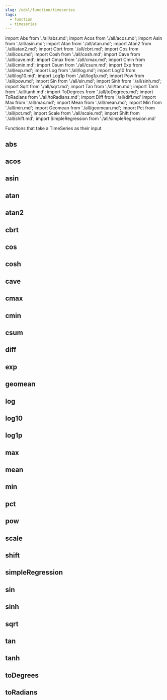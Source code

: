 ```yaml
---
slug: /odsl/function/timeseries
tags:
  - function
  - timeseries
---
```

import Abs from './all/abs.md';
import Acos from './all/acos.md';
import Asin from './all/asin.md';
import Atan from './all/atan.md';
import Atan2 from './all/atan2.md';
import Cbrt from './all/cbrt.md';
import Cos from './all/cos.md';
import Cosh from './all/cosh.md';
import Cave from './all/cave.md';
import Cmax from './all/cmax.md';
import Cmin from './all/cmin.md';
import Csum from './all/csum.md';
import Exp from './all/exp.md';
import Log from './all/log.md';
import Log10 from './all/log10.md';
import Log1p from './all/log1p.md';
import Pow from './all/pow.md';
import Sin from './all/sin.md';
import Sinh from './all/sinh.md';
import Sqrt from './all/sqrt.md';
import Tan from './all/tan.md';
import Tanh from './all/tanh.md';
import ToDegrees from './all/toDegrees.md';
import ToRadians from './all/toRadians.md';
import Diff from './all/diff.md'
import Max from './all/max.md';
import Mean from './all/mean.md';
import Min from './all/min.md';
import Geomean from './all/geomean.md';
import Pct from './all/pct.md';
import Scale from './all/scale.md';
import Shift from './all/shift.md';
import SimpleRegression from './all/simpleRegression.md'

Functions that take a TimeSeries as their input

## abs
<Abs />

## acos
<Acos  />

## asin
<Asin  />

## atan
<Atan  />

## atan2
<Atan2  />

## cbrt
<Cbrt  />

## cos
<Cos  />

## cosh
<Cosh  />

## cave
<Cave  />

## cmax
<Cmax  />

## cmin
<Cmin  />

## csum
<Csum  />

## diff
<Diff />

## exp
<Exp  />

## geomean
<Geomean  />

## log
<Log  />

## log10
<Log10  />

## log1p
<Log1p  />

## max
<Max />

## mean
<Mean />

## min
<Min />

## pct
<Pct  />

## pow
<Pow  />

## scale
<Scale />

## shift
<Shift />

## simpleRegression
<SimpleRegression />

## sin
<Sin  />

## sinh
<Sinh  />

## sqrt
<Sqrt  />

## tan
<Tan  />

## tanh
<Tanh  />

## toDegrees
<ToDegrees  />

## toRadians
<ToRadians  />

